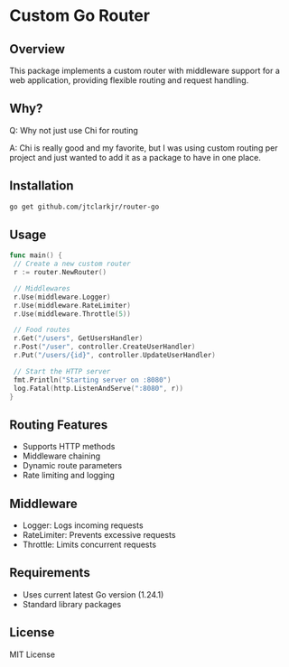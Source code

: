 # Custom Go Router

## Overview
This package implements a custom router with middleware support for a web application, providing flexible routing and request handling.

## Why?
Q: Why not just use Chi for routing

A: Chi is really good and my favorite, but I was using custom routing per project and just wanted to add it as a package to have in one place.

## Installation

```bash
go get github.com/jtclarkjr/router-go
```

## Usage

```go
func main() {
 // Create a new custom router
 r := router.NewRouter()

 // Middlewares
 r.Use(middleware.Logger)
 r.Use(middleware.RateLimiter)
 r.Use(middleware.Throttle(5))

 // Food routes
 r.Get("/users", GetUsersHandler)
 r.Post("/user", controller.CreateUserHandler)
 r.Put("/users/{id}", controller.UpdateUserHandler)

 // Start the HTTP server
 fmt.Println("Starting server on :8080")
 log.Fatal(http.ListenAndServe(":8080", r))
}
```

## Routing Features
- Supports HTTP methods
- Middleware chaining
- Dynamic route parameters
- Rate limiting and logging

## Middleware
- Logger: Logs incoming requests
- RateLimiter: Prevents excessive requests
- Throttle: Limits concurrent requests

## Requirements
- Uses current latest Go version (1.24.1)
- Standard library packages

## License
MIT License
